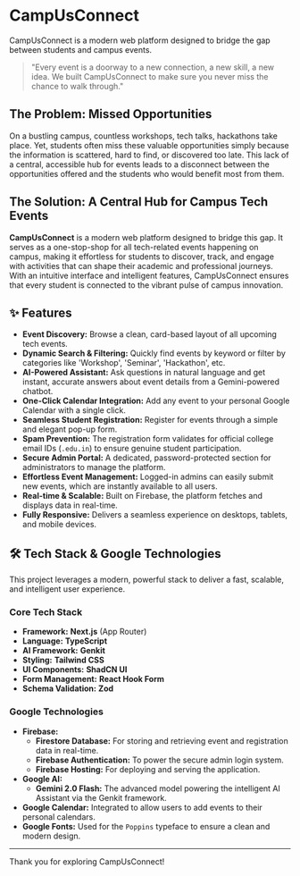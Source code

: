 # CampUsConnect
CampUsConnect is a modern web platform designed to bridge the gap between students and campus events.

> "Every event is a doorway to a new connection, a new skill, a new idea. We built CampUsConnect to make sure you never miss the chance to walk through."

## The Problem: Missed Opportunities

On a bustling campus, countless workshops, tech talks, hackathons take place. Yet, students often miss these valuable opportunities simply because the information is scattered, hard to find, or discovered too late. This lack of a central, accessible hub for events leads to a disconnect between the opportunities offered and the students who would benefit most from them.

## The Solution: A Central Hub for Campus Tech Events

**CampUsConnect** is a modern web platform designed to bridge this gap. It serves as a one-stop-shop for all tech-related events happening on campus, making it effortless for students to discover, track, and engage with activities that can shape their academic and professional journeys. With an intuitive interface and intelligent features, CampUsConnect ensures that every student is connected to the vibrant pulse of campus innovation.

## ✨ Features

- **Event Discovery:** Browse a clean, card-based layout of all upcoming tech events.
- **Dynamic Search & Filtering:** Quickly find events by keyword or filter by categories like 'Workshop', 'Seminar', 'Hackathon', etc.
- **AI-Powered Assistant:** Ask questions in natural language and get instant, accurate answers about event details from a Gemini-powered chatbot.
- **One-Click Calendar Integration:** Add any event to your personal Google Calendar with a single click.
- **Seamless Student Registration:** Register for events through a simple and elegant pop-up form.
- **Spam Prevention:** The registration form validates for official college email IDs (`.edu.in`) to ensure genuine student participation.
- **Secure Admin Portal:** A dedicated, password-protected section for administrators to manage the platform.
- **Effortless Event Management:** Logged-in admins can easily submit new events, which are instantly available to all users.
- **Real-time & Scalable:** Built on Firebase, the platform fetches and displays data in real-time.
- **Fully Responsive:** Delivers a seamless experience on desktops, tablets, and mobile devices.

## 🛠️ Tech Stack & Google Technologies

This project leverages a modern, powerful stack to deliver a fast, scalable, and intelligent user experience.

### Core Tech Stack
- **Framework:** **Next.js** (App Router)
- **Language:** **TypeScript**
- **AI Framework:** **Genkit**
- **Styling:** **Tailwind CSS**
- **UI Components:** **ShadCN UI**
- **Form Management:** **React Hook Form**
- **Schema Validation:** **Zod**

### Google Technologies
- **Firebase:**
  - **Firestore Database:** For storing and retrieving event and registration data in real-time.
  - **Firebase Authentication:** To power the secure admin login system.
  - **Firebase Hosting:** For deploying and serving the application.
- **Google AI:**
  - **Gemini 2.0 Flash:** The advanced model powering the intelligent AI Assistant via the Genkit framework.
- **Google Calendar:** Integrated to allow users to add events to their personal calendars.
- **Google Fonts:** Used for the `Poppins` typeface to ensure a clean and modern design.

---

Thank you for exploring CampUsConnect!
